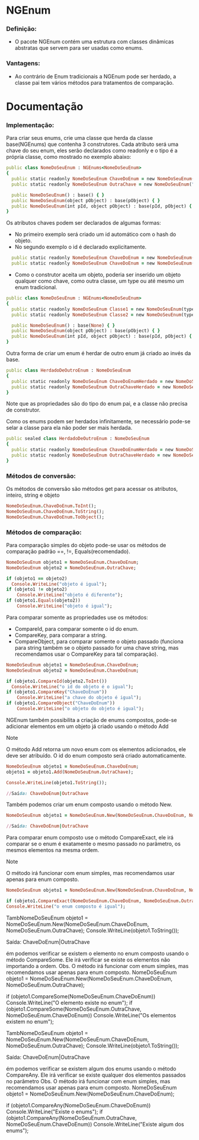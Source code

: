 # NGEnum

### Definição: 
- O pacote NGEnum contém uma estrutura com classes dinâmicas abstratas que servem para ser usadas como enums.

### Vantagens: 
- Ao contrário de Enum tradicionais a NGEnum pode ser herdado, a classe pai tem vários métodos para tratamentos de comparação.

# Documentação

### Implementação:

Para criar seus enums, crie uma classe que herda da classe base(NGEnums) que contenha 3 construtores. Cada atributo será uma chave do seu enum, eles serão declarados como readonly e o tipo é a própria classe,  como mostrado no exemplo abaixo:
```ruby
public class NomeDoSeuEnum : NGEnums<NomeDoSeuEnum>
{
  public static readonly NomeDoSeuEnum ChaveDoEnum = new NomeDoSeuEnum("ChaveDoEnum");
  public static readonly NomeDoSeuEnum OutraChave = new NomeDoSeuEnum("OutraChave");

  public NomeDoSeuEnum() : base() { }
  public NomeDoSeuEnum(object pObject) : base(pObject) { }
  public NomeDoSeuEnum(int pId, object pObject) : base(pId, pObject) { }
}
```

Os atributos chaves podem ser declarados de algumas formas:
 - No primeiro exemplo será criado um id automático com o hash do objeto.
 - No segundo exemplo o id é declarado explicitamente. 
```ruby
  public static readonly NomeDoSeuEnum ChaveDoEnum = new NomeDoSeuEnum("ChaveDoEnum");
  public static readonly NomeDoSeuEnum ChaveDoEnum = new NomeDoSeuEnum(1,"ChaveDoEnum");
```

  - Como o construtor aceita um objeto, poderia ser inserido um objeto qualquer como chave, como outra classe, um type ou até mesmo um enum tradicional.
```ruby
public class NomeDoSeuEnum : NGEnums<NomeDoSeuEnum>
{
  public static readonly NomeDoSeuEnum Classe1 = new NomeDoSeuEnum(typeof(Classe1);
  public static readonly NomeDoSeuEnum Classe2 = new NomeDoSeuEnum(typeof(Classe2);

  public NomeDoSeuEnum() : base(None) { }
  public NomeDoSeuEnum(object pObject) : base(pObject) { }
  public NomeDoSeuEnum(int pId, object pObject) : base(pId, pObject) { }
}
```

Outra forma de criar um enum é herdar de outro enum já criado ao invés da base.
```ruby
public class HerdadoDeOutroEnum : NomeDoSeuEnum
{
  public static readonly NomeDoSeuEnum ChaveDoEnumHerdado = new NomeDoSeuEnum("ChaveDoEnumHerdado");
  public static readonly NomeDoSeuEnum OutraChaveHerdado = new NomeDoSeuEnum("OutraChaveHerdado");
}
```

Note que as propriedades são do tipo do enum pai, e a classe não precisa de construtor.

Como os enums podem ser herdados infinitamente, se necessário pode-se selar a classe para ela não poder ser mais herdada.
```ruby
public sealed class HerdadoDeOutroEnum : NomeDoSeuEnum
{
  public static readonly NomeDoSeuEnum ChaveDoEnumHerdado = new NomeDoSeuEnum("ChaveDoEnumHerdado");
  public static readonly NomeDoSeuEnum OutraChaveHerdado = new NomeDoSeuEnum("OutraChaveHerdado");
}
```

### Métodos de conversão:

Os métodos de conversão são métodos get para acessar os atributos, inteiro, string e objeto
```ruby
NomeDoSeuEnum.ChaveDoEnum.ToInt();
NomeDoSeuEnum.ChaveDoEnum.ToString();
NomeDoSeuEnum.ChaveDoEnum.ToObject();
```

### Métodos de comparação:

Para comparação simples do objeto pode-se usar os métodos de comparação padrão ==, !=, Equals(recomendado).
```ruby
NomeDoSeuEnum objeto1 = NomeDoSeuEnum.ChaveDoEnum;
NomeDoSeuEnum objeto2 = NomeDoSeuEnum.OutraChave;

if (objeto1 == objeto2)
  Console.WriteLine("objeto é igual");
if (objeto1 != objeto2)
	Console.WriteLine("objeto é diferente");
if (objeto1.Equals(objeto2))
	Console.WriteLine("objeto é igual");
```

Para comparar somente as propriedades use os métodos:
  - CompareId, para comparar somente o id do enum.
  - CompareKey, para comparar a string.
  - CompareObject, para comparar somente o objeto passado (funciona para string também se o objeto passado for uma chave string, mas recomendamos usar o CompareKey para tal comparação).
```ruby
NomeDoSeuEnum objeto1 = NomeDoSeuEnum.ChaveDoEnum;
NomeDoSeuEnum objeto2 = NomeDoSeuEnum.ChaveDoEnum;

if (objeto1.CompareId(objeto2.ToInt())
  Console.WriteLine("o id do objeto é o igual");
if (objeto1.CompareKey("ChaveDoEnum"))
	Console.WriteLine("a chave do objeto é igual");
if (objeto1.CompareObject("ChaveDoEnum"))
	Console.WriteLine("o objeto do objeto é igual");
```

NGEnum também possibilita a criação de enums compostos, pode-se adicionar elementos em um objeto já criado usando o método Add
> [!NOTE]
> O método Add retorna um novo enum com os elementos adicionados, ele deve ser atribuído.
> O id do enum composto será criado automaticamente.

```ruby
NomeDoSeuEnum objeto1 = NomeDoSeuEnum.ChaveDoEnum;
objeto1 = objeto1.Add(NomeDoSeuEnum.OutraChave);

Console.WriteLine(objeto1.ToString());

//Saída: ChaveDoEnum|OutraChave
```

Também podemos criar um enum composto usando o método New.
```ruby
NomeDoSeuEnum objeto1 = NomeDoSeuEnum.New(NomeDoSeuEnum.ChaveDoEnum, NomeDoSeuEnum.OutraChave); Console.WriteLine(objeto1.ToString());

//Saída: ChaveDoEnum|OutraChave
```

Para comparar enum composto use o método CompareExact, ele irá comparar se o enum é exatamente o mesmo passado no parâmetro, os mesmos elementos na mesma ordem.
> [!NOTE]
> O método irá funcionar com enum simples, mas recomendamos usar apenas para enum composto.

```ruby
NomeDoSeuEnum objeto1 = NomeDoSeuEnum.New(NomeDoSeuEnum.ChaveDoEnum, NomeDoSeuEnum.OutraChave); 

if (objeto1.CompareExact(NomeDoSeuEnum.ChaveDoEnum, NomeDoSeuEnum.OutraChave))
Console.WriteLine("o enum composto é igual");
```



TambNomeDoSeuEnum objeto1 = NomeDoSeuEnum.New(NomeDoSeuEnum.ChaveDoEnum, NomeDoSeuEnum.OutraChave); Console.WriteLine(objeto1.ToString());

Saída: ChaveDoEnum|OutraChave

ém podemos verificar se existem o elemento no enum composto usando o método CompareSome.
Ele irá verificar se existe os elementos não importando a ordem.
Obs. O método irá funcionar com enum simples, mas recomendamos usar apenas para enum composto.
NomeDoSeuEnum objeto1 = NomeDoSeuEnum.New(NomeDoSeuEnum.ChaveDoEnum, NomeDoSeuEnum.OutraChave); 

if (objeto1.CompareSome(NomeDoSeuEnum.ChaveDoEnum))
Console.WriteLine("O elemento existe no enum");
if (objeto1.CompareSome(NomeDoSeuEnum.OutraChave, NomeDoSeuEnum.ChaveDoEnum))
Console.WriteLine("Os elementos existem no enum");






TambNomeDoSeuEnum objeto1 = NomeDoSeuEnum.New(NomeDoSeuEnum.ChaveDoEnum, NomeDoSeuEnum.OutraChave); Console.WriteLine(objeto1.ToString());

Saída: ChaveDoEnum|OutraChave

ém podemos verificar se existem algum dos enums usando o método CompareAny.
Ele irá verificar se existe qualquer dos elementos passados no parâmetro
Obs. O método irá funcionar com enum simples, mas recomendamos usar apenas para enum composto.
NomeDoSeuEnum objeto1 = NomeDoSeuEnum.New(NomeDoSeuEnum.ChaveDoEnum); 

if (objeto1.CompareAny(NomeDoSeuEnum.ChaveDoEnum))
Console.WriteLine("Existe o enums");
if (objeto1.CompareAny(NomeDoSeuEnum.OutraChave, NomeDoSeuEnum.ChaveDoEnum))
Console.WriteLine("Existe algum dos enums");

